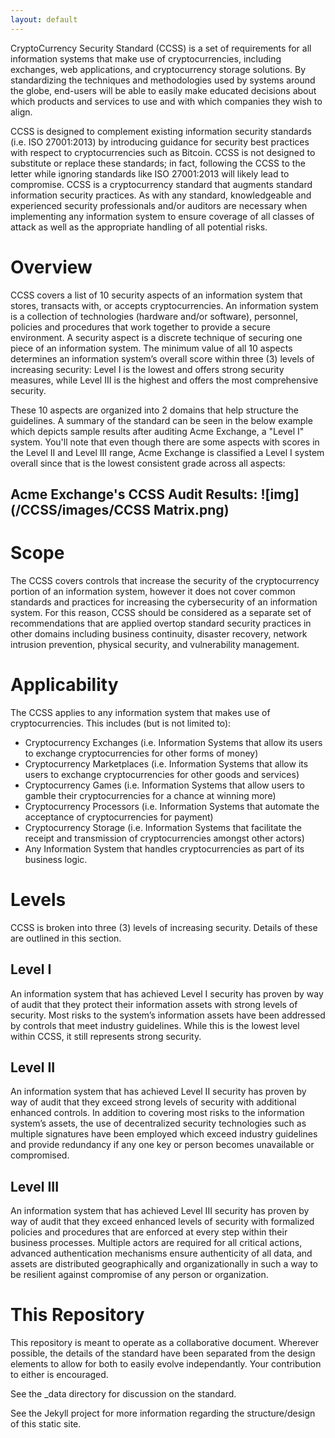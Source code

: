 ```yaml
---
layout: default
---
```


CryptoCurrency Security Standard (CCSS) is a set of requirements for all information systems that make use of cryptocurrencies, including exchanges, web applications, and cryptocurrency storage solutions. By standardizing the techniques and methodologies used by systems around the globe, end-users will be able to easily make educated decisions about which products and services to use and with which companies they wish to align.

CCSS is designed to complement existing information security standards (i.e. ISO 27001:2013) by introducing guidance for security best practices with respect to cryptocurrencies such as Bitcoin. CCSS is not designed to substitute or replace these standards; in fact, following the CCSS to the letter while ignoring standards like ISO 27001:2013 will likely lead to compromise. CCSS is a cryptocurrency standard that augments standard information security practices. As with any standard, knowledgeable and experienced security professionals and/or auditors are necessary when implementing any information system to ensure coverage of all classes of attack as well as the appropriate handling of all potential risks.

# Overview

CCSS covers a list of 10 security aspects of an information system that stores, transacts with, or accepts cryptocurrencies. An information system is a collection of technologies (hardware and/or software), personnel, policies and procedures that work together to provide a secure environment. A security aspect is a discrete technique of securing one piece of an information system. The minimum value of all 10 aspects determines an information system’s overall score within three (3) levels of increasing security: Level I is the lowest and offers strong security measures, while Level III is the highest and offers the most comprehensive security.

These 10 aspects are organized into 2 domains that help structure the guidelines. A summary of the standard can be seen in the below example which depicts sample results after auditing Acme Exchange, a "Level I" system. You'll note that even though there are some aspects with scores in the Level II and Level III range, Acme Exchange is classified a Level I system overall since that is the lowest consistent grade across all aspects:

## Acme Exchange's CCSS Audit Results: ![img](/CCSS/images/CCSS Matrix.png)

# Scope

The CCSS covers controls that increase the security of the cryptocurrency portion of an information system, however it does not cover common standards and practices for increasing the cybersecurity of an information system. For this reason, CCSS should be considered as a separate set of recommendations that are applied overtop standard security practices in other domains including business continuity, disaster recovery, network intrusion prevention, physical security, and vulnerability management.

# Applicability

The CCSS applies to any information system that makes use of cryptocurrencies. This includes (but is not limited to):
* Cryptocurrency Exchanges (i.e. Information Systems that allow its users to exchange cryptocurrencies for other forms of money)
* Cryptocurrency Marketplaces (i.e. Information Systems that allow its users to exchange cryptocurrencies for other goods and services)
* Cryptocurrency Games (i.e. Information Systems that allow users to gamble their cryptocurrencies for a chance at winning more)
* Cryptocurrency Processors (i.e. Information Systems that automate the acceptance of cryptocurrencies for payment)
* Cryptocurrency Storage (i.e. Information Systems that facilitate the receipt and transmission of cryptocurrencies amongst other actors)
* Any Information System that handles cryptocurrencies as part of its business logic.

# Levels

CCSS is broken into three (3) levels of increasing security. Details of these are outlined in this section.

## Level I

An information system that has achieved Level I security has proven by way of audit that they protect their information assets with strong levels of security. Most risks to the system’s information assets have been addressed by controls that meet industry guidelines. While this is the lowest level within CCSS, it still represents strong security.

## Level II

An information system that has achieved Level II security has proven by way of audit that they exceed strong levels of security with additional enhanced controls. In addition to covering most risks to the information system’s assets, the use of decentralized security technologies such as multiple signatures have been employed which exceed industry guidelines and provide redundancy if any one key or person becomes unavailable or compromised.

## Level III

An information system that has achieved Level III security has proven by way of audit that they exceed enhanced levels of security with formalized policies and procedures that are enforced at every step within their business processes. Multiple actors are required for all critical actions, advanced authentication mechanisms ensure authenticity of all data, and assets are distributed geographically and organizationally in such a way to be resilient against compromise of any person or organization.


# This Repository

This repository is meant to operate as a collaborative document. Wherever possible, the details of the standard have been separated from the design elements to allow for both to easily evolve independantly. Your contribution to either is encouraged. 

See the _data directory for discussion on the standard.

See the Jekyll project for more information regarding the structure/design of this static site. 
